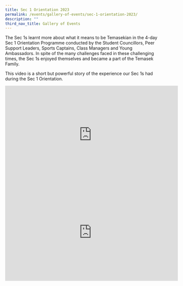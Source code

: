 ```yaml
---
title: Sec 1 Orientation 2023
permalink: /events/gallery-of-events/sec-1-orientation-2023/
description: ""
third_nav_title: Gallery of Events
---
```

The Sec 1s learnt more about what it means to be Temasekian in the 4-day Sec 1 Orientation Programme conducted by the Student Councillors, Peer Support Leaders, Sports Captains, Class Managers and Young Ambassadors. In spite of the many challenges faced in these challenging times, the Sec 1s enjoyed themselves and became a part of the Temasek Family.  
  
This video is a short but powerful story of the experience our Sec 1s had during the Sec 1 Orientation.

<iframe allowfullscreen="" allow="accelerometer; autoplay; clipboard-write; encrypted-media; gyroscope; picture-in-picture; web-share" frameborder="0" title="YouTube video player" src="https://www.youtube.com/embed/aYtlBlSJBBM" height="315" width="560"></iframe>


<iframe allowfullscreen="" allow="accelerometer; autoplay; clipboard-write; encrypted-media; gyroscope; picture-in-picture; web-share" frameborder="0" title="YouTube video player" src="https://www.youtube.com/embed/p_TTNnEfB0k" height="315" width="560"></iframe>